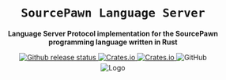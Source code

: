 <div align="center">
  <h1><code>SourcePawn Language Server</code></h1>
  <p>
    <strong>Language Server Protocol implementation for the SourcePawn programming language written in Rust</strong>
  </p>
  <p style="margin-bottom: 0.5ex;">
    <a href="https://github.com/Sarrus1/sourcepawn-lsp/actions/workflows/release.yml">
      <img
        alt="Github release status"
        src="https://github.com/Sarrus1/sourcepawn-lsp/actions/workflows/release.yml/badge.svg"
      />
    </a>
    <a href="https://github.com/Sarrus1/sourcepawn-lsp/releases/latest">
      <img alt="Crates.io" src="https://img.shields.io/crates/d/sourcepawn-lsp">
    </a>
    <a href="https://github.com/Sarrus1/sourcepawn-lsp/releases/latest">
      <img alt="Crates.io" src="https://img.shields.io/crates/v/sourcepawn-lsp">
    </a>
    <img alt="GitHub" src="https://img.shields.io/github/license/Sarrus1/sourcepawn-lsp">
  </p>
  <img src="https://raw.githubusercontent.com/Sarrus1/sourcepawn-lsp/main/img/logo.png" alt="Logo">
</div>
